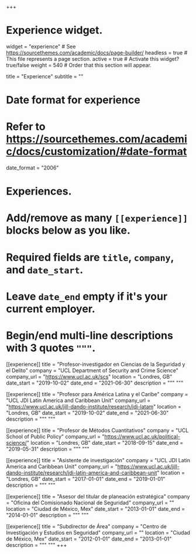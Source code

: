 +++
# Experience widget.
widget = "experience"  # See https://sourcethemes.com/academic/docs/page-builder/
headless = true  # This file represents a page section.
active = true  # Activate this widget? true/false
weight = 540  # Order that this section will appear.

title = "Experience"
subtitle = ""

# Date format for experience
#   Refer to https://sourcethemes.com/academic/docs/customization/#date-format
date_format = "2006"

# Experiences.
#   Add/remove as many `[[experience]]` blocks below as you like.
#   Required fields are `title`, `company`, and `date_start`.
#   Leave `date_end` empty if it's your current employer.
#   Begin/end multi-line descriptions with 3 quotes `"""`.
[[experience]]
  title = "Profesor-investigador en Ciencias de la Seguridad y el Delito"
  company = "UCL Department of Security and Crime Science"
  company_url = "https://www.ucl.ac.uk/scs"
  location = "Londres, GB"
  date_start = "2019-10-02"
  date_end = "2021-06-30"
  description = """  """

[[experience]]
  title = "Profesor para América Latina y el Caribe"
  company = "UCL JDI Latin America and Caribbean Unit"
  company_url = "https://www.ucl.ac.uk/jill-dando-institute/research/jdi-latam"
  location = "Londres, GB"
  date_start = "2019-10-02"
  date_end = "2021-06-30"
  description = """  """

[[experience]]
  title = "Profesor de Métodos Cuantitativos"
  company = "UCL School of Public Policy"
  company_url = "https://www.ucl.ac.uk/political-science/"
  location = "Londres, GB"
  date_start = "2018-09-15"
  date_end = "2019-05-31"
  description = """  """

[[experience]]
  title = "Asistente de investigación"
  company = "UCL JDI Latin America and Caribbean Unit"
  company_url = "https://www.ucl.ac.uk/jill-dando-institute/research/jdi-latin-america-and-caribbean-unit"
  location = "Londres, GB"
  date_start = "2017-01-01"
  date_end = "2019-01-01"
  description = """ """

[[experience]]
  title = "Asesor del titular de planeación estratégica"
  company = "Oficina del Comisionado Nacional de Seguridad"
  company_url = ""
  location = "Ciudad de México, Mex"
  date_start = "2013-01-01"
  date_end = "2014-01-01"
  description = """  """

[[experience]]
  title = "Subdirector de Área"
  company = "Centro de Investigación y Estudios en Seguridad"
  company_url = ""
  location = "Ciudad de México, Mex"
  date_start = "2012-01-01"
  date_end = "2013-01-01"
  description = """  """
+++
